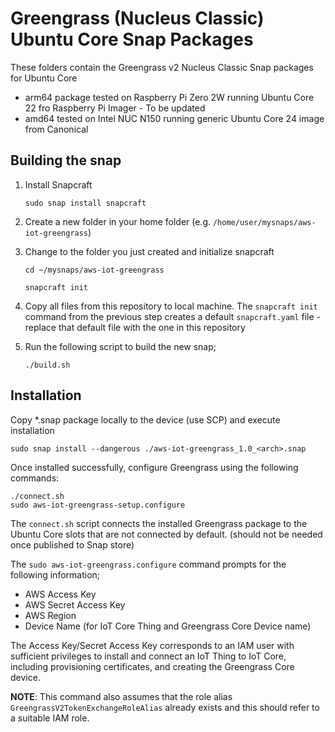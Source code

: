 # Greengrass (Nucleus Classic) Ubuntu Core Snap Packages

These folders contain the Greengrass v2 Nucleus Classic Snap packages for Ubuntu Core

- arm64 package tested on Raspberry Pi Zero 2W running Ubuntu Core 22 fro Raspberry Pi Imager - To be updated
- amd64 tested on Intel NUC N150 running generic Ubuntu Core 24 image from Canonical

## Building the snap

1. Install Snapcraft

    `sudo snap install snapcraft`

2. Create a new folder in your home folder (e.g. `/home/user/mysnaps/aws-iot-greengrass`)

3. Change to the folder you just created and initialize snapcraft

    `cd ~/mysnaps/aws-iot-greengrass`
    
    `snapcraft init`

4. Copy all files from this repository to local machine.  The `snapcraft init` command from the previous step creates a default `snapcraft.yaml` file - replace that default file with the one in this repository

5. Run the following script to build the new snap;

    `./build.sh`

## Installation

Copy *.snap package locally to the device (use SCP) and execute installation

    sudo snap install --dangerous ./aws-iot-greengrass_1.0_<arch>.snap

Once installed successfully, configure Greengrass using the following commands:

    ./connect.sh
    sudo aws-iot-greengrass-setup.configure

The `connect.sh` script connects the installed Greengrass package to the Ubuntu Core slots that are not connected by default. (should not be needed once published to Snap store)

The `sudo aws-iot-greengrass.configure` command prompts for the following information;
- AWS Access Key
- AWS Secret Access Key
- AWS Region
- Device Name (for IoT Core Thing and Greengrass Core Device name)

The Access Key/Secret Access Key corresponds to an IAM user with sufficient privileges to install and connect an IoT Thing to IoT Core, including provisioning certificates, and creating the Greengrass Core device.  

**NOTE**: This command also assumes that the role alias `GreengrassV2TokenExchangeRoleAlias` already exists and this should refer to a suitable IAM role.



